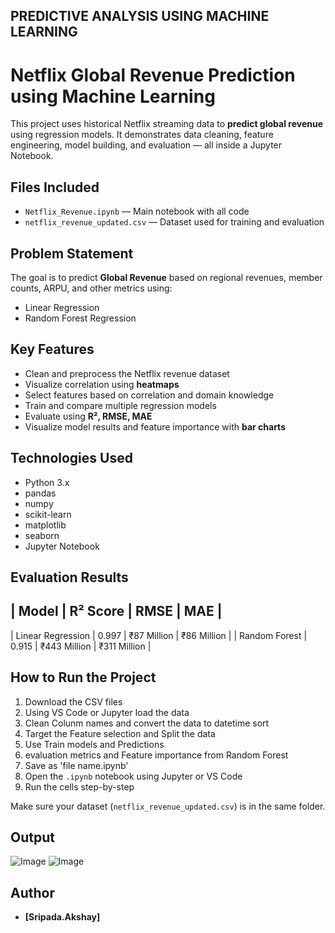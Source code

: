 ## PREDICTIVE ANALYSIS USING MACHINE LEARNING

# Netflix Global Revenue Prediction using Machine Learning

This project uses historical Netflix streaming data to **predict global revenue** using regression models. It demonstrates data cleaning, feature engineering, model building, and evaluation — all inside a Jupyter Notebook.


## Files Included

- `Netflix_Revenue.ipynb` — Main notebook with all code
- `netflix_revenue_updated.csv` — Dataset used for training and evaluation


## Problem Statement

The goal is to predict **Global Revenue** based on regional revenues, member counts, ARPU, and other metrics using:
- Linear Regression
- Random Forest Regression


## Key Features

- Clean and preprocess the Netflix revenue dataset
- Visualize correlation using **heatmaps**
- Select features based on correlation and domain knowledge
- Train and compare multiple regression models
- Evaluate using **R², RMSE, MAE**
- Visualize model results and feature importance with **bar charts**


## Technologies Used

- Python 3.x
- pandas
- numpy
- scikit-learn
- matplotlib
- seaborn
- Jupyter Notebook


## Evaluation Results

| Model              | R² Score | RMSE         | MAE          |
---------------------------------------------------------------
| Linear Regression  | 0.997    | ₹87 Million  | ₹86 Million  |
| Random Forest      | 0.915    | ₹443 Million | ₹311 Million |


## How to Run the Project

1. Download the CSV files
2. Using VS Code or Jupyter load the data
3. Clean Colunm names and convert the data to datetime sort
4. Target the Feature selection and Split the data
5. Use Train models and Predictions
6. evaluation metrics and Feature importance from Random Forest
7. Save as 'file name.ipynb'
8. Open the `.ipynb` notebook using Jupyter or VS Code
9. Run the cells step-by-step

Make sure your dataset (`netflix_revenue_updated.csv`) is in the same folder.

## Output


![Image](https://github.com/user-attachments/assets/0dc05713-6ba8-42e5-9a19-43f67cef2721)
![Image](https://github.com/user-attachments/assets/febf21f3-047c-476e-9ecd-9910915b404c)


## Author

-  **[Sripada.Akshay]**

